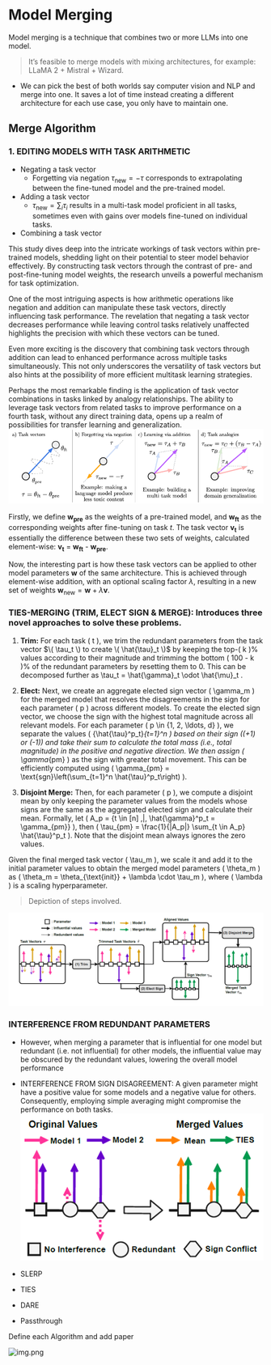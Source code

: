 # Model Merging 
Model merging is a technique that combines two or more LLMs into one model.

>It’s feasible to merge models with mixing architectures, for example: LLaMA 2 + Mistral + Wizard.

- We can pick the best of both worlds say computer vision and NLP and merge into one. It saves a lot of time instead creating a different architecture for each use case, you only have
to maintain one.
## Merge Algorithm
### 1. EDITING MODELS WITH TASK ARITHMETIC 
- Negating a task vector
  - Forgetting via negation  $\tau_{\text{new}} = -\tau$ corresponds to extrapolating
between the fine-tuned model and the pre-trained model.
- Adding a task vector
  - $\tau_{\text{new}} = \sum_{i} \tau_i$ results in a multi-task model proficient in all tasks, sometimes even
with gains over models fine-tuned on individual tasks.
- Combining a task vector

This study dives deep into the intricate workings of task vectors within pre-trained models, shedding light on their potential to steer model behavior effectively. By constructing task vectors through the contrast of pre- and post-fine-tuning model weights, the research unveils a powerful mechanism for task optimization.

One of the most intriguing aspects is how arithmetic operations like negation and addition can manipulate these task vectors, directly influencing task performance. The revelation that negating a task vector decreases performance while leaving control tasks relatively unaffected highlights the precision with which these vectors can be tuned.

Even more exciting is the discovery that combining task vectors through addition can lead to enhanced performance across multiple tasks simultaneously. This not only underscores the versatility of task vectors but also hints at the possibility of more efficient multitask learning strategies.

Perhaps the most remarkable finding is the application of task vector combinations in tasks linked by analogy relationships. The ability to leverage task vectors from related tasks to improve performance on a fourth task, without any direct training data, opens up a realm of possibilities for transfer learning and generalization.
![](taskarth.PNG)

Firstly, we define **w<sub>pre</sub>** as the weights of a pre-trained model, and **w<sub>ft</sub>** as the corresponding weights after fine-tuning on task *t*. The task vector **v<sub>t</sub>** is essentially the difference between these two sets of weights, calculated element-wise: **v<sub>t</sub>** = **w<sub>ft</sub>** - **w<sub>pre</sub>**.



Now, the interesting part is how these task vectors can be applied to other model parameters $\mathbf{w}$ of the same architecture. This is achieved through element-wise addition, with an optional scaling factor $\lambda$, resulting in a new set of weights $\mathbf{w}_{\text{new}} = \mathbf{w} + \lambda \mathbf{v}$.

### **TIES-MERGING (TRIM, ELECT SIGN & MERGE):** Introduces three novel approaches to solve these problems.

1. **Trim:** For each task \( t \), we trim the redundant parameters from the task vector $\( \tau_t \) to create \( \hat{\tau}_t \)$ by keeping the top-\( k \)% values according to their magnitude and trimming the bottom \( 100 - k \)% of the redundant parameters by resetting them to 0. This can be decomposed further as \tau_t = \hat{\gamma}_t \odot \hat{\mu}_t .

2. **Elect:** Next, we create an aggregate elected sign vector \( \gamma_m \) for the merged model that resolves the disagreements in the sign for each parameter \( p \) across different models. To create the elected sign vector, we choose the sign with the highest total magnitude across all relevant models. For each parameter \( p \in \{1, 2, \ldots, d\} \), we separate the values \( \{\hat{\tau}^p_t\}_{t=1}^n \) based on their sign (\(+1\) or \(-1\)) and take their sum to calculate the total mass (i.e., total magnitude) in the positive and negative direction. We then assign \( \gamma_{pm} \) as the sign with greater total movement. This can be efficiently computed using \( \gamma_{pm} = \text{sgn}\left(\sum_{t=1}^n \hat{\tau}^p_t\right) \).

3. **Disjoint Merge:** Then, for each parameter \( p \), we compute a disjoint mean by only keeping the parameter values from the models whose signs are the same as the aggregated elected sign and calculate their mean. Formally, let \( A_p = \{t \in [n] \,|\, \hat{\gamma}^p_t = \gamma_{pm}\} \), then \( \tau_{pm} = \frac{1}{|A_p|} \sum_{t \in A_p} \hat{\tau}^p_t \). Note that the disjoint mean always ignores the zero values.

Given the final merged task vector \( \tau_m \), we scale it and add it to the initial parameter values to obtain the merged model parameters \( \theta_m \) as \( \theta_m = \theta_{\text{init}} + \lambda \cdot \tau_m \), where \( \lambda \) is a scaling hyperparameter.

>Depiction of steps involved.

![](TIES.PNG)
### INTERFERENCE FROM REDUNDANT PARAMETERS
- However, when merging
a parameter that is influential for one model but redundant
(i.e. not influential) for other models, the
influential value may be obscured by the redundant
values, lowering the overall model performance
- INTERFERENCE FROM SIGN DISAGREEMENT: A given parameter might have a positive
value for some models and a negative value for others. Consequently, employing simple averaging
might compromise the performance on both tasks.
![](conflict.PNG)

- SLERP
- TIES
- DARE
- Passthrough

Define each Algorithm and add paper

![img.png](https://arxiv.org/html/2403.13257v1/extracted/5482855/figures/model_merging_classification.png)

